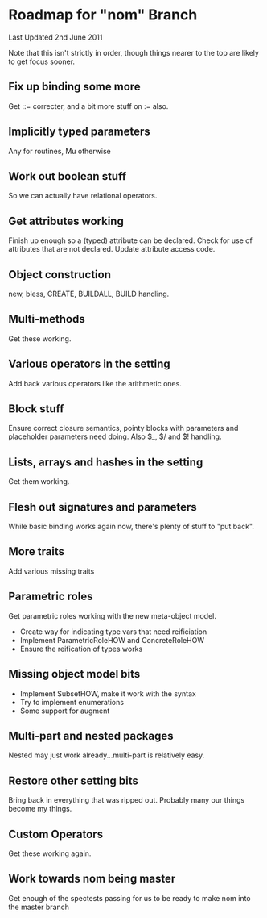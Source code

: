 # Roadmap for "nom" Branch

Last Updated 2nd June 2011

Note that this isn't strictly in order, though things nearer to the top
are likely to get focus sooner.

## Fix up binding some more
Get ::= correcter, and a bit more stuff on := also.

## Implicitly typed parameters
Any for routines, Mu otherwise

## Work out boolean stuff
So we can actually have relational operators.

## Get attributes working
Finish up enough so a (typed) attribute can be declared. Check for use
of attributes that are not declared. Update attribute access code.

## Object construction
new, bless, CREATE, BUILDALL, BUILD handling.

## Multi-methods
Get these working.

## Various operators in the setting
Add back various operators like the arithmetic ones.

## Block stuff
Ensure correct closure semantics, pointy blocks with parameters and
placeholder parameters need doing. Also $_, $/ and $! handling.

## Lists, arrays and hashes in the setting
Get them working.

## Flesh out signatures and parameters
While basic binding works again now, there's plenty of stuff to "put back".

## More traits
Add various missing traits

## Parametric roles
Get parametric roles working with the new meta-object model.

* Create way for indicating type vars that need reificiation
* Implement ParametricRoleHOW and ConcreteRoleHOW
* Ensure the reification of types works

## Missing object model bits
* Implement SubsetHOW, make it work with the syntax
* Try to implement enumerations
* Some support for augment

## Multi-part and nested packages
Nested may just work already...multi-part is relatively easy.

## Restore other setting bits
Bring back in everything that was ripped out. Probably many our things
become my things.

## Custom Operators
Get these working again.

## Work towards nom being master
Get enough of the spectests passing for us to be ready to make nom into
the master branch
